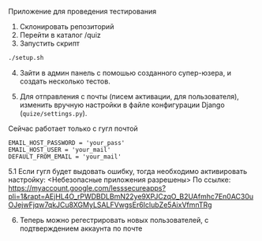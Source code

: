 Приложение для проведения тестирования

1. Склонировать репозиторий
2. Перейти в каталог /quiz
3. Запустить скрипт
```bash
./setup.sh
```
4. Зайти в админ панель с помошью созданного супер-юзера, и создать несколько тестов.

5. Для отправления с почты (писем активации, для пользователя), изменить  вручную настройки в файле конфигурации Django (`quize/settings.py`). 

Сейчас работает только с гугл почтой
```
EMAIL_HOST_PASSWORD = 'your_pass'
EMAIL_HOST_USER = 'your_mail'
DEFAULT_FROM_EMAIL = 'your_mail'
```

5.1 Если гугл будет выдовать ошибку, тогда необходимо активировать настройку: <Небезопасные приложения разрешены>
По ссылке:
https://myaccount.google.com/lesssecureapps?pli=1&rapt=AEjHL4O_rPWDBDLBmN22ye9XPJCzqO_B2UAfmhc7En0AC30uOJejwFjqw7qkJCu8XGMyLSALFVwgsEr6IclubZe5AixVfmnTRg

6. Теперь можно регестрировать новых пользователей, с подтверждением аккаунта по почте